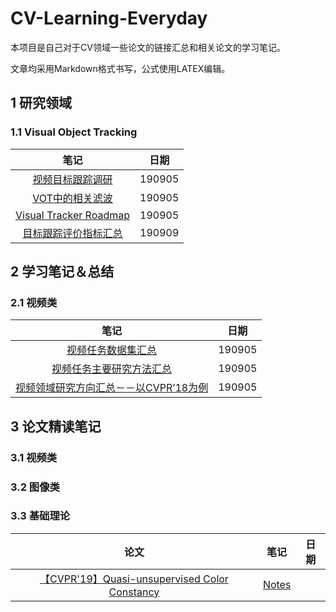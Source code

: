 # CV-Learning-Everyday

本项目是自己对于CV领域一些论文的链接汇总和相关论文的学习笔记。

文章均采用Markdown格式书写，公式使用LATEX编辑。

## 1 研究领域

### 1.1 Visual Object Tracking 

|笔记|日期|
|:--: |:--: |
|[视频目标跟踪调研](https://app.yinxiang.com/fx/a9e4044a-fec9-4487-861b-31665a60b2d4)|190905|
|[VOT中的相关滤波](https://app.yinxiang.com/fx/e8fd2073-045f-4596-9f0b-290bc7c8f6aa)|190905|
|[Visual Tracker Roadmap](https://app.yinxiang.com/fx/68d48ad7-a547-4b4d-93d3-24d2f808697c)|190905|
|[目标跟踪评价指标汇总](https://app.yinxiang.com/fx/3b5de1b3-be67-4512-acc2-965b31c5113b)|190909|

## 2 学习笔记＆总结

### 2.1 视频类

|笔记|日期|
|:--: |:--: |
|[视频任务数据集汇总](https://app.yinxiang.com/fx/1b78751c-4ee4-4fd9-8af7-c290a564b454)|190905|
|[视频任务主要研究方法汇总](https://app.yinxiang.com/fx/beac307a-6274-4eca-a2fe-57cff95f455b)|190905|
|[视频领域研究方向汇总－－以CVPR’18为例](https://app.yinxiang.com/fx/3e60567f-7968-44e6-a628-05e0d0c88510)|190905|

## 3 论文精读笔记

### 3.1 视频类

### 3.2 图像类

### 3.3 基础理论

|论文|笔记|日期|
|:--: |:--: |:--: |
|[【CVPR'19】Quasi-unsupervised Color Constancy](http://openaccess.thecvf.com/content_CVPR_2019/papers/Bianco_Quasi-Unsupervised_Color_Constancy_CVPR_2019_paper.pdf)|[Notes](https://github.com/huuuuusy/CV-Learning-Everyday/issues/2)|

